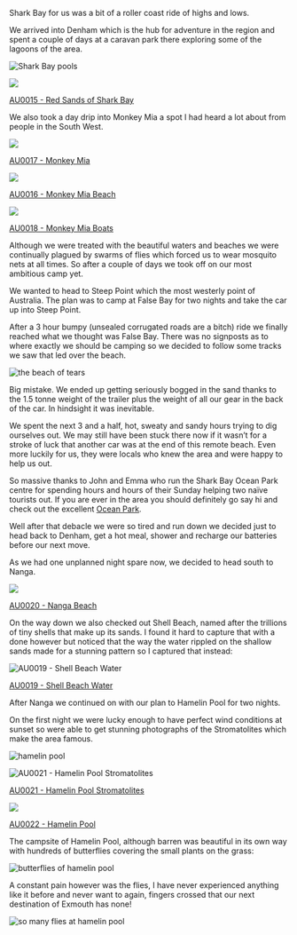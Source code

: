 Shark Bay for us was a bit of a roller coast ride of highs and lows.

We arrived into Denham which is the hub for adventure in the region and spent a couple of days at a caravan park there exploring some of the lagoons of the area.

![Shark Bay pools](/posts/camping-oz-2017-shark-bay/DJI_0384_1024x1024.jpg?v=1491520993)

![](http://cdn.shopify.com/s/files/1/1830/7597/products/DJI_0405_1024x1024.jpg?v=1491436278)

[AU0015 - Red Sands of Shark Bay](http://aboveunder.azurewebsites.net/products/au0015-red-sands-of-shark-bay "red sands of shark bay")

We also took a day drip into Monkey Mia a spot I had heard a lot about from people in the South West.

![](http://cdn.shopify.com/s/files/1/1830/7597/products/DJI_0421_1024x1024.jpg?v=1491520591)

[AU0017 - Monkey Mia](http://aboveunder.azurewebsites.net/products/au0017-monkey-mia "Monkey Mia")

![](http://cdn.shopify.com/s/files/1/1830/7597/products/DJI_0412_1024x1024.jpg?v=1491436222)

[AU0016 - Monkey Mia Beach](http://aboveunder.azurewebsites.net/products/monkey-mia-beach "monkey mia beach")

![](http://cdn.shopify.com/s/files/1/1830/7597/products/DJI_0428_1024x1024.jpg?v=1491520589)

[AU0018 - Monkey Mia Boats](http://aboveunder.azurewebsites.net/products/au0018-monkey-mia-boats "monkey mia boats")

Although we were treated with the beautiful waters and beaches we were continually plagued by swarms of flies which forced us to wear mosquito nets at all times. So after a couple of days we took off on our most ambitious camp yet.

We wanted to head to Steep Point which the most westerly point of Australia. The plan was to camp at False Bay for two nights and take the car up into Steep Point.

After a 3 hour bumpy (unsealed corrugated roads are a bitch) ride we finally reached what we thought was False Bay. There was no signposts as to where exactly we should be camping so we decided to follow some tracks we saw that led over the beach.

![the beach of tears](/posts/camping-oz-2017-shark-bay/IMG_9568_1024x1024.jpg?v=1491521499)

Big mistake. We ended up getting seriously bogged in the sand thanks to the 1.5 tonne weight of the trailer plus the weight of all our gear in the back of the car. In hindsight it was inevitable.

We spent the next 3 and a half, hot, sweaty and sandy hours trying to dig ourselves out. We may still have been stuck there now if it wasn’t for a stroke of luck that another car was at the end of this remote beach. Even more luckily for us, they were locals who knew the area and were happy to help us out.

So massive thanks to John and Emma who run the Shark Bay Ocean Park centre for spending hours and hours of their Sunday helping two naïve tourists out. If you are ever in the area you should definitely go say hi and check out the excellent [Ocean Park](https://oceanpark.com.au/ "ocean park").

Well after that debacle we were so tired and run down we decided just to head back to Denham, get a hot meal, shower and recharge our batteries before our next move.

As we had one unplanned night spare now, we decided to head south to Nanga.

![](http://cdn.shopify.com/s/files/1/1830/7597/products/DJI_0461_1024x1024.jpg?v=1491520565)

[AU0020 - Nanga Beach](http://aboveunder.azurewebsites.net/products/au0020-nanga-beach "nanga beach")

On the way down we also checked out Shell Beach, named after the trillions of tiny shells that make up its sands. I found it hard to capture that with a done however but noticed that the way the water rippled on the shallow sands made for a stunning pattern so I captured that instead:

![AU0019 - Shell Beach Water](http://cdn.shopify.com/s/files/1/1830/7597/products/DJI_0446_1024x1024.jpg?v=1491520587)

[AU0019 - Shell Beach Water](http://aboveunder.azurewebsites.net/products/au0019-shell-beach-water "Shell Beach Water")

After Nanga we continued on with our plan to Hamelin Pool for two nights.

On the first night we were lucky enough to have perfect wind conditions at sunset so were able to get stunning photographs of the Stromatolites which make the area famous.

![hamelin pool](/posts/camping-oz-2017-shark-bay/DJI_0511_1024x1024.jpg?v=1491521775)

![AU0021 - Hamelin Pool Stromatolites](http://cdn.shopify.com/s/files/1/1830/7597/products/DJI_0491_1024x1024.jpg?v=1491520547)

[AU0021 - Hamelin Pool Stromatolites](http://aboveunder.azurewebsites.net/products/au0021-hamelin-pool-stromatolites)

![](http://cdn.shopify.com/s/files/1/1830/7597/products/DJI_0501_1024x1024.jpg?v=1491520525)

[AU0022 - Hamelin Pool](http://aboveunder.azurewebsites.net/products/au0022-hamelin-pool)

The campsite of Hamelin Pool, although barren was beautiful in its own way with hundreds of butterflies covering the small plants on the grass:

![butterflies of hamelin pool](/posts/camping-oz-2017-shark-bay/IMG_9634_1024x1024.jpg?v=1491521940)

A constant pain however was the flies, I have never experienced anything like it before and never want to again, fingers crossed that our next destination of Exmouth has none!

![so many flies at hamelin pool](/posts/camping-oz-2017-shark-bay/IMG_9646_1024x1024.jpg?v=1491521972)